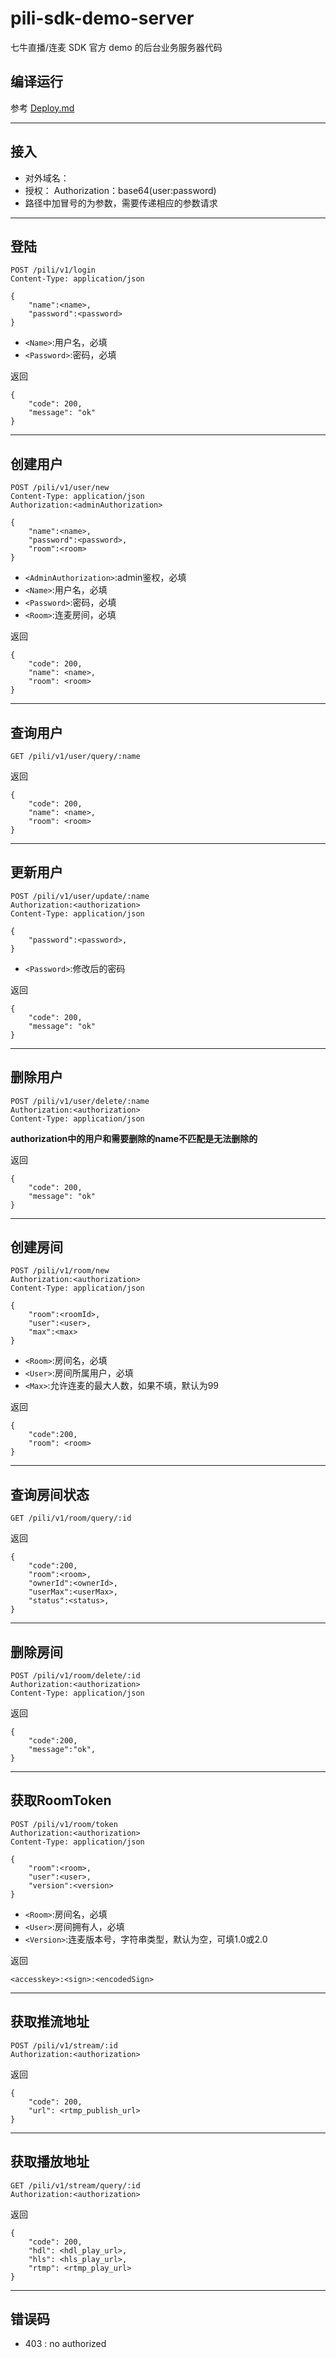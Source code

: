 # pili-sdk-demo-server
七牛直播/连麦 SDK 官方 demo 的后台业务服务器代码

## 编译运行
参考 [Deploy.md](./Deploy.md)

***

## 接入
* 对外域名：
* 授权：
Authorization：base64(user:password)
* 路径中加冒号的为参数，需要传递相应的参数请求

***

## 登陆
```
POST /pili/v1/login
Content-Type: application/json

{
	"name":<name>,
	"password":<password>
}
```
* `<Name>`:用户名，必填
* `<Password>`:密码，必填

返回

```
{
    "code": 200,
    "message": "ok"
}
```

***

## 创建用户
```
POST /pili/v1/user/new
Content-Type: application/json
Authorization:<adminAuthorization>

{
	"name":<name>,
	"password":<password>,
	"room":<room>
}
```
* `<AdminAuthorization>`:admin鉴权，必填
* `<Name>`:用户名，必填
* `<Password>`:密码，必填
* `<Room>`:连麦房间，必填

返回

```
{
    "code": 200,
    "name": <name>,
    "room": <room>
}
```

***

## 查询用户
```
GET /pili/v1/user/query/:name

```

返回

```
{
    "code": 200,
    "name": <name>,
    "room": <room>
}
```

***

## 更新用户
```
POST /pili/v1/user/update/:name
Authorization:<authorization>
Content-Type: application/json

{
	"password":<password>,
}

```
* `<Password>`:修改后的密码

返回

```
{
    "code": 200,
    "message": "ok"
}
```

***

## 删除用户
```
POST /pili/v1/user/delete/:name
Authorization:<authorization>
Content-Type: application/json

```
**authorization中的用户和需要删除的name不匹配是无法删除的**

返回

```
{
    "code": 200,
    "message": "ok"
}
```

***

## 创建房间
```
POST /pili/v1/room/new
Authorization:<authorization>
Content-Type: application/json

{
	"room":<roomId>,
	"user":<user>,
	"max":<max>
}
```
* `<Room>`:房间名，必填
* `<User>`:房间所属用户，必填
* `<Max>`:允许连麦的最大人数，如果不填，默认为99

返回

```
{
	"code":200,
    "room": <room>
}
```

***

## 查询房间状态
```
GET /pili/v1/room/query/:id

```
返回

```
{
	"code":200,
	"room":<room>,
	"ownerId":<ownerId>,
	"userMax":<userMax>,
	"status":<status>,
}
```

***

## 删除房间
```
POST /pili/v1/room/delete/:id
Authorization:<authorization>
Content-Type: application/json

```
 返回

```
{
	"code":200,
	"message":"ok",
}
```

***

## 获取RoomToken
```
POST /pili/v1/room/token
Authorization:<authorization>
Content-Type: application/json

{
	"room":<room>,
	"user":<user>,
	"version":<version>
}
```
* `<Room>`:房间名，必填
* `<User>`:房间拥有人，必填
* `<Version>`:连麦版本号，字符串类型，默认为空，可填1.0或2.0

返回

```
<accesskey>:<sign>:<encodedSign>
```

***

## 获取推流地址
```
POST /pili/v1/stream/:id
Authorization:<authorization>

```

返回

```
{
    "code": 200,
    "url": <rtmp_publish_url>
}
```

***

## 获取播放地址
```
GET /pili/v1/stream/query/:id
Authorization:<authorization>

```
返回

```
{
    "code": 200,
    "hdl": <hdl_play_url>,
    "hls": <hls_play_url>,
    "rtmp": <rtmp_play_url>
}
```

***

## 错误码
* 403 : no authorized


